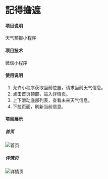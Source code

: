 # 記得擔遮
#### 项目说明
天气预报小程序

#### 项目技术
微信小程序

#### 使用说明
1. 允许小程序获取当前位置，请求当前天气信息。
2. 点击首页顶部，进入详情页。
3. 上下滑动底部列表，查看未来天气信息。
4. 下拉页面，刷新当前信息。

#### 项目展示
##### 首页
![首页](http://i2.tiimg.com/697205/1259ad4bb0a2c58f.png)

##### 详情页
![详情页](http://i2.tiimg.com/697205/a7988c68d214e339.png)
